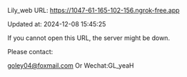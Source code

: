 Lily_web URL: https://1047-61-165-102-156.ngrok-free.app

Updated at: 2024-12-08 15:45:25

If you cannot open this URL, the server might be down.

Please contact: 

goley04@foxmail.com Or Wechat:GL_yeaH